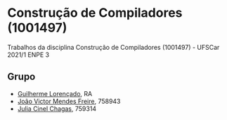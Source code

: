 # Construção de Compiladores (1001497)
Trabalhos da disciplina Construção de Compiladores (1001497) - UFSCar 2021/1 ENPE 3

## Grupo
- [Guilherme Lorençado](https://github.com/GuiLorencato), RA
- [João Victor Mendes Freire](https://github.com/joaovicmendes), 758943
- [Julia Cinel Chagas](https://github.com/jcinel), 759314

